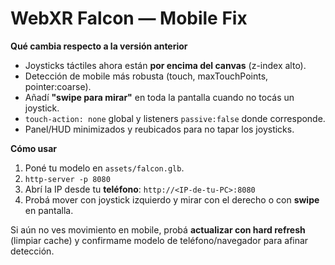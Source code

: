 # WebXR Falcon — Mobile Fix

**Qué cambia respecto a la versión anterior**
- Joysticks táctiles ahora están **por encima del canvas** (z-index alto).
- Detección de mobile más robusta (touch, maxTouchPoints, pointer:coarse).
- Añadí **"swipe para mirar"** en toda la pantalla cuando no tocás un joystick.
- `touch-action: none` global y listeners `passive:false` donde corresponde.
- Panel/HUD minimizados y reubicados para no tapar los joysticks.

**Cómo usar**
1. Poné tu modelo en `assets/falcon.glb`.
2. `http-server -p 8080`
3. Abrí la IP desde tu **teléfono**: `http://<IP-de-tu-PC>:8080`
4. Probá mover con joystick izquierdo y mirar con el derecho o con **swipe** en pantalla.

Si aún no ves movimiento en mobile, probá **actualizar con hard refresh** (limpiar cache) y confirmame modelo de teléfono/navegador para afinar detección.
